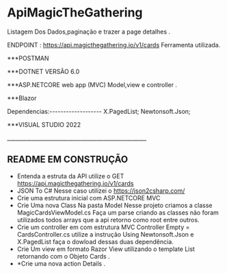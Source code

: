 # ApiMagicTheGathering

Listagem Dos Dados,paginação e trazer a page detalhes .

ENDPOINT : https://api.magicthegathering.io/v1/cards
Ferramenta utilizada.
<p>***POSTMAN</p>
<p>***DOTNET VERSÃO 6.0</p>
<p>***ASP.NETCORE web app (MVC) Model,view e controller .</p>
<p>***Blazor</p>
<p>Dependencias:-------------------
X.PagedList;
Newtonsoft.Json;
</p>
<p>***VISUAL STUDIO 2022</p>





___________________________________________________<h2>README EM CONSTRUÇÃO</h2>

* Entenda a estruta da API utilize o GET https://api.magicthegathering.io/v1/cards
* JSON To C# Nesse caso utilizei o https://json2csharp.com/ 
* Crie uma estrutura inicial com ASP.NETCORE MVC
* Crie Uma nova Class Na pasta Model Nesse projeto criamos a classe MagicCardsViewModel.cs Faça um parse criando as classes não foram utilizados todos arrays  que a api retorno como root entre outros.
* Crie um controller em com estrutura MVC Controller Empty  = CardsController.cs utilize a instrução Using Newtonsoft.Json e X.PagedList faça o dowload dessas duas dependência.
* Crie Um view em formato Razor View utilizando o template List retornando com o Objeto Cards .
* *Crie uma nova action Details .
